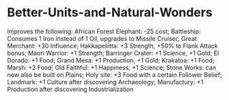 # Better-Units-and-Natural-Wonders
Improves the following: 
African Forest Elephant: -25 cost;
Battleship: Consumes 1 Iron instead of 1 Oil, upgrades to Missile Cruiser; 
Great Merchant: +30 Influence;
Hakkapeliitta: +3 Strength, +50% to Flank Attack bonus; 
Maori Warrior: +1 Strength;
Barringer Crater: +1 Science, +1 Gold;
El Dorado: +1 Food;
Grand Mesa: +1 Production, +1 Gold;
Krakatoa: +1 Food;
Marsh: +2 Food;
Old Faithful: +1 Happiness, +1 Science; 
Stone Works: can now also be built on Plains;
Holy site: +3 Food with a certain Follower Belief;
Landmark: +1 Culture after discovering Archaeology;
Manufactury: +1 Production after discovering Industrialization
